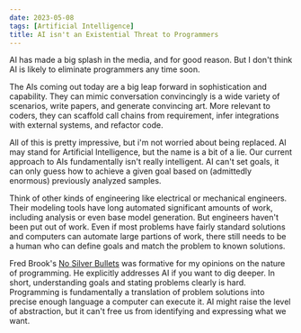 ```yaml
---
date: 2023-05-08
tags: [Artificial Intelligence]
title: AI isn't an Existential Threat to Programmers
---
```


AI has made a big splash in the media, and for good reason. But I don't think AI is likely to eliminate programmers any time soon.
<!--more-->

The AIs coming out today are a big leap forward in sophistication and capability.
They can mimic conversation convincingly is a wide variety of scenarios, write papers, and generate convincing art. 
More relevant to coders, they can scaffold call chains from requirement, infer integrations with external systems, and
refactor code.

All of this is pretty impressive, but i'm not worried about being replaced. 
AI may stand for Artificial Intelligence, but the name is a bit of a lie. 
Our current approach to AIs fundamentally isn't really intelligent. AI can't set goals, it can only guess how to achieve a given goal based on (admittedly enormous) previously analyzed samples.

Think of other kinds of engineering like electrical or mechanical engineers. Their modeling tools have long automated significant amounts of work, including analysis or even base model generation.
But engineers haven't been put out of work. Even if most problems have fairly standard solutions and computers can automate large partions of work, there still needs to be a human who can 
define goals and match the problem to known solutions.

Fred Brook's [No Silver Bullets](http://worrydream.com/refs/Brooks-NoSilverBullet.pdf) was formative for my opinions on the nature of programming. He explicitly addresses AI if you want to dig deeper.
In short, understanding goals and stating problems clearly is hard. Programming is fundamentally a translation of problem solutions into precise enough language a computer can execute it.
AI might raise the level of abstraction, but it can't free us from identifying and expressing what we want.
